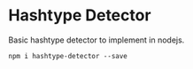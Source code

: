 # Hashtype Detector
Basic hashtype detector to implement in nodejs.

    npm i hashtype-detector --save



